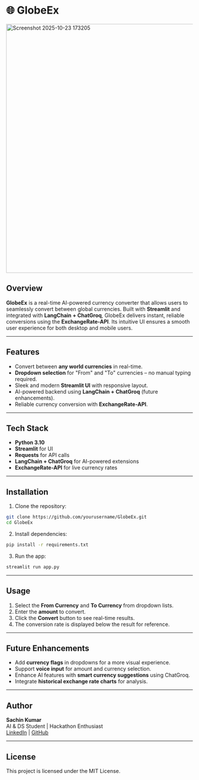 
# 🌐 GlobeEx

<img width="932" height="672" alt="Screenshot 2025-10-23 173205" src="https://github.com/user-attachments/assets/614509f4-230c-4abd-be68-12f2698e8158" />


## Overview
**GlobeEx** is a real-time AI-powered currency converter that allows users to seamlessly convert between global currencies. Built with **Streamlit** and integrated with **LangChain + ChatGroq**, GlobeEx delivers instant, reliable conversions using the **ExchangeRate-API**. Its intuitive UI ensures a smooth user experience for both desktop and mobile users.

---

## Features
- Convert between **any world currencies** in real-time.  
- **Dropdown selection** for "From" and "To" currencies – no manual typing required.  
- Sleek and modern **Streamlit UI** with responsive layout.  
- AI-powered backend using **LangChain + ChatGroq** (future enhancements).  
- Reliable currency conversion with **ExchangeRate-API**.  

---

## Tech Stack
- **Python 3.10**  
- **Streamlit** for UI  
- **Requests** for API calls  
- **LangChain + ChatGroq** for AI-powered extensions  
- **ExchangeRate-API** for live currency rates  

---

## Installation
1. Clone the repository:  
```bash
git clone https://github.com/yourusername/GlobeEx.git
cd GlobeEx
```
2. Install dependencies:  
```bash
pip install -r requirements.txt
```
3. Run the app:  
```bash
streamlit run app.py
```

---

## Usage
1. Select the **From Currency** and **To Currency** from dropdown lists.  
2. Enter the **amount** to convert.  
3. Click the **Convert** button to see real-time results.  
4. The conversion rate is displayed below the result for reference.

---

## Future Enhancements
- Add **currency flags** in dropdowns for a more visual experience.  
- Support **voice input** for amount and currency selection.  
- Enhance AI features with **smart currency suggestions** using ChatGroq.  
- Integrate **historical exchange rate charts** for analysis.  

---

## Author
**Sachin Kumar**  
AI & DS Student | Hackathon Enthusiast  
[LinkedIn](https://www.linkedin.com/) | [GitHub](https://github.com/)  

---

## License
This project is licensed under the MIT License.  
